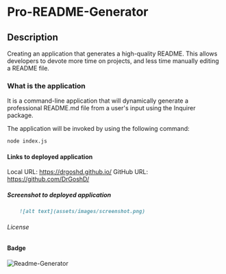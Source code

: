 # Pro-README-Generator

## Description
Creating an application that generates a high-quality README. This allows developers to devote more time on projects, and less time manually editing a README file.

### What is the application
It is a command-line application that will dynamically generate a professional README.md file from a user's input using the Inquirer package.

The application will be invoked by using the following command:

```bash
node index.js
```

#### Links to deployed application

Local URL: https://drgoshd.github.io/ 
GitHub URL: https://github.com/DrGoshD/

##### Screenshot to deployed application

```md
    ![alt text](assets/images/screenshot.png)
```

###### License


#### Badge
![Readme-Generator](https://img.shields.io/github/license/DrGoshD/README-Generator?style=plastic)
